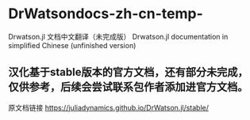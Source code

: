 # DrWatsondocs-zh-cn-temp-
Drwatson.jl 文档中文翻译（未完成版）
Drwatson.jl documentation in simplified Chinese (unfinished version)

## 汉化基于stable版本的官方文档，还有部分未完成，仅供参考，后续会尝试联系包作者添加进官方文档。
原文档链接 <https://juliadynamics.github.io/DrWatson.jl/stable/>
